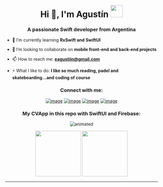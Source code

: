 <h1 align="center">Hi 👋, I'm Agustín <img height="40" src="https://emoji.gg/assets/emoji/4164-amongus.png"></h1>


<h3 align="center">A passionate Swift developer from Argentina</h3>

- 🌱 I’m currently learning **RxSwift and SwiftUI**

- 👯 I’m looking to collaborate on **mobile front-end and back-end projects**

- 📫 How to reach me: **eagustiin@gmail.com**

- ⚡ What I like to do: **I like so much reading, padel and skateboarding...and coding of course**

<h3 align="center">Connect with me:</h3>
<div align="center">

[![image](https://img.shields.io/badge/LinkedIn-0077B5?style=for-the-badge&logo=linkedin&logoColor=white)](https://www.linkedin.com/in/agustin-errecalde-a853b767/)
[![image](https://img.shields.io/badge/Instagram-E4405F?style=for-the-badge&logo=instagram&logoColor=white)](https://www.instagram.com/agustinerrecalde/)
[![image](https://img.shields.io/badge/Twitter-1DA1F2?style=for-the-badge&logo=twitter&logoColor=white)](https://twitter.com/eagustiin)
[![image](https://img.shields.io/badge/Gmail-D14836?style=for-the-badge&logo=gmail&logoColor=white)](mailto:eagustiin@gmail.com)
  
</div>

<h3 align="center">My CVApp in this repo with SwiftUI and Firebase:</h3>
<p align="center">
  <img src="https://user-images.githubusercontent.com/50756810/128765422-af71d2af-cc2c-4e2e-b2f6-f103f7024263.gif" alt="animated" />
</p>

<p align= "center">
  <img height= "150" src="https://github-readme-stats.vercel.app/api?username=aguserre&theme=react&show_icons=true&include_all_commits=true" />
  <img height= "150" src="https://github-readme-stats.vercel.app/api/top-langs/?username=aguserre&theme=react&layout=compact" />
</p>

------
